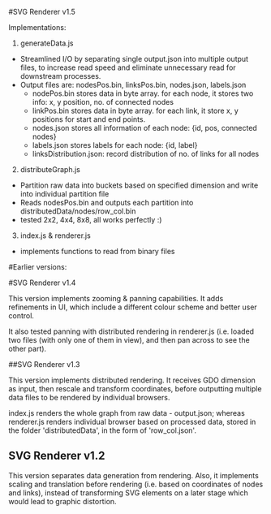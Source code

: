 #SVG Renderer v1.5

Implementations:
1. generateData.js
- Streamlined I/O by separating single output.json into multiple output files, to increase read speed and eliminate unnecessary read for downstream processes.
- Output files are: nodesPos.bin, linksPos.bin, nodes.json, labels.json
    - nodePos.bin stores data in byte array. for each node, it stores two info: x, y position, no. of connected nodes
    - linkPos.bin stores data in byte array. for each link, it store x, y positions for start and end points.
    - nodes.json stores all information of each node: {id, pos, connected nodes}
    - labels.json stores labels for each node: {id, label}
    - linksDistribution.json: record distribution of no. of links for all nodes

2. distributeGraph.js
- Partition raw data into buckets based on specified dimension and write into individual partition file
- Reads nodesPos.bin and outputs each partition into distributedData/nodes/row_col.bin
- tested 2x2, 4x4, 8x8, all works perfectly :)

3. index.js & renderer.js
- implements functions to read from binary files


#Earlier versions:

#SVG Renderer v1.4

This version implements zooming & panning capabilities. It adds refinements in UI, which include a different colour scheme and better user control.

It also tested panning with distributed rendering in renderer.js (i.e. loaded two files (with only one of them in view), and then pan across to see the other part).

##SVG Renderer v1.3

This version implements distributed rendering. It receives GDO dimension as input, then rescale and transform coordinates, before outputting multiple data files to be rendered by individual browsers.

index.js renders the whole graph from raw data - output.json;
whereas renderer.js renders individual browser based on processed data, stored in the folder 'distributedData', in the form of 'row_col.json'.

## SVG Renderer v1.2

This version separates data generation from rendering. Also, it implements scaling and translation before rendering (i.e. based on coordinates of nodes and links), instead of transforming SVG elements on a later stage which would lead to graphic distortion.